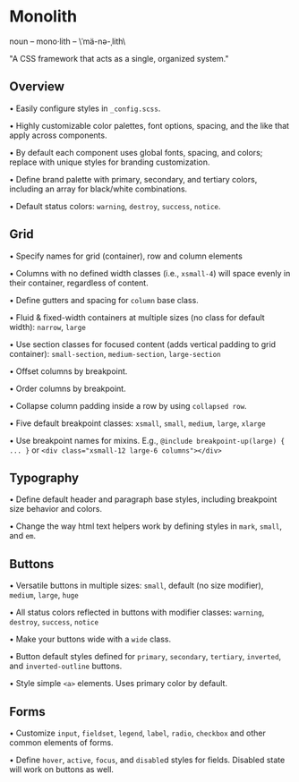 # Monolith

noun – mono·lith – \ˈmä-nə-ˌlith\ 

"A CSS framework that acts as a single, organized system."

## Overview

• Easily configure styles in `_config.scss`. 

• Highly customizable color palettes, font options, spacing, and the like that apply across components.

• By default each component uses global fonts, spacing, and colors; replace with unique styles for branding customization.

• Define brand palette with primary, secondary, and tertiary colors, including an array for black/white combinations.

• Default status colors: `warning`, `destroy`, `success`, `notice`.

## Grid

• Specify names for grid (container), row and column elements

• Columns with no defined width classes (i.e., `xsmall-4`) will space evenly in their container, regardless of content.

• Define gutters and spacing for `column` base class.

• Fluid & fixed-width containers at multiple sizes (no class for default width): `narrow`, `large`

• Use section classes for focused content (adds vertical padding to grid container): `small-section`, `medium-section`, `large-section`

• Offset columns by breakpoint.

• Order columns by breakpoint.

• Collapse column padding inside a row by using `collapsed row`.

• Five default breakpoint classes: `xsmall`, `small`, `medium`, `large`, `xlarge`

• Use breakpoint names for mixins. E.g., `@include breakpoint-up(large) { ... }` or `<div class="xsmall-12 large-6 columns"></div>`

## Typography

• Define default header and paragraph base styles, including breakpoint size behavior and colors. 

• Change the way html text helpers work by defining styles in `mark`, `small`, and `em`.

## Buttons

• Versatile buttons in multiple sizes: `small`, default (no size modifier), `medium`, `large`, `huge`

• All status colors reflected in buttons with modifier classes: `warning`, `destroy`, `success`, `notice`

• Make your buttons wide with a `wide` class.

• Button default styles defined for `primary`, `secondary`, `tertiary`, `inverted`, and `inverted-outline` buttons.

• Style simple `<a>` elements. Uses primary color by default.

## Forms

• Customize `input`, `fieldset`, `legend`, `label`, `radio`, `checkbox` and other common elements of forms.

• Define `hover`, `active`, `focus`, and `disable`d styles for fields. Disabled state will work on buttons as well.
